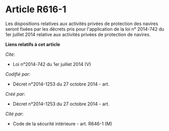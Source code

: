 # Article R616-1

Les dispositions relatives aux activités privées de protection des navires seront fixées par les décrets pris pour
l'application de la loi n° 2014-742 du 1er juillet 2014 relative aux activités privées de protection de navires.

**Liens relatifs à cet article**

_Cite_:

  - Loi n°2014-742 du 1er juillet 2014 (V)

_Codifié par_:

  - Décret n°2014-1253 du 27 octobre 2014 - art.

_Créé par_:

  - Décret n°2014-1253 du 27 octobre 2014 - art.

_Cité par_:

  - Code de la sécurité intérieure - art. R646-1 (M)
